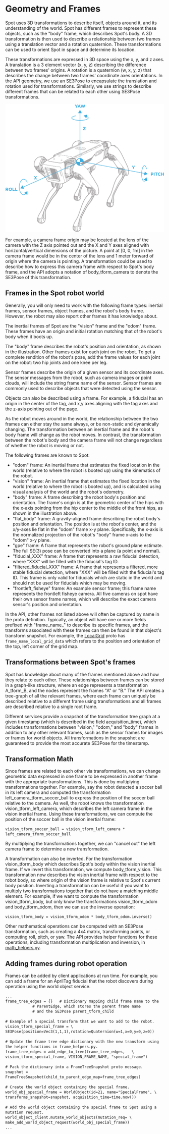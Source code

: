 <!--
Copyright (c) 2021 Boston Dynamics, Inc.  All rights reserved.

Downloading, reproducing, distributing or otherwise using the SDK Software
is subject to the terms and conditions of the Boston Dynamics Software
Development Kit License (20191101-BDSDK-SL).
-->

# Geometry and Frames

Spot uses 3D transformations to describe itself, objects around it, and its understanding of the world. Spot has different frames to represent these objects, such as the "body" frame, which describes Spot's body. A 3D transformation is then used to describe a relationship between two frames using a translation vector and a rotation quaternion. These transformations can be used to orient Spot in space and determine its location.

These transformations are expressed in 3D space using the x, y, and z axes. A translation is a 3 element vector (x, y, z) describing the difference between two frames' origins. A rotation is a quaternion (w, x, y, z) that describes the change between two frames' coordinate axes orientations. In the API geometry, we use an SE3Pose to encapsulate the translation and rotation used for transformations. Similarly, we use strings to describe different frames that can be related to each other using SE3Pose transformations.


![Spot frames](spotframes.png)

For example, a camera frame origin may be located at the lens of the camera with the Z axis pointed out and the X and Y axes aligned with horizontal/vertical dimensions of the picture. A point at \[0, 0, 1m\] in the camera frame would be in the center of the lens and 1 meter forward of origin where the camera is pointing. A transformation could be used to describe how to express this camera frame with respect to Spot's body frame, and the API adopts a notation of body_tform_camera to denote the SE3Pose of this transformation.


## Frames in the Spot robot world

Generally, you will only need to work with the following frame types: inertial frames, sensor frames, object frames, and the robot's body frame. However, the robot may also report other frames it has knowledge about.

The inertial frames of Spot are the "vision" frame and the "odom" frame. These frames have an origin and initial rotation matching that of the robot's body when it boots up.

The "body" frame describes the robot's position and orientation, as shown in the illustration. Other frames exist for each joint on the robot. To get a complete rendition of the robot's pose, add the frame values for each joint on the robot: two hip joints and one knee per leg.

Sensor frames describe the origin of a given sensor and its coordinate axes. The sensor messages from the robot, such as camera images or point clouds, will include the string frame name of the sensor. Sensor frames are commonly used to describe objects that were detected using the sensor.

Objects can also be described using a frame. For example, a fiducial has an origin in the center of the tag, and x,y axes aligning with the tag axes and the z-axis pointing out of the page.

As the robot moves around in the world, the relationship between the two frames can either stay the same always, or be non-static and dynamically changing. The transformation between an inertial frame and the robot's body frame will change as the robot moves. In contrast, the transformation between the robot's body and the camera frame will not change regardless of whether the robot is moving or not.

The following frames are known to Spot:
* "odom" frame: An inertial frame that estimates the fixed location in the world (relative to where the robot is booted up) using the kinematics of the robot.
* "vision" frame: An inertial frame that estimates the fixed location in the world (relative to where the robot is booted up), and is calculated using visual analysis of the world and the robot's odometry.
* "body" frame: A frame describing the robot body's position and orientation. The frame's origin is at the geometric center of the hips with the x-axis pointing from the hip center to the middle of the front hips, as shown in the illustration above.
* "flat_body" frame: A gravity-aligned frame describing the robot body's position and orientation. The position is at the robot's center, and the x/y-axes lie flat in the "odom" frame x-y plane. Specifically, the x-axis is the normalized projection of the robot's "body" frame x-axis to the "odom" x-y plane.
* "gpe" frame: A frame that represents the robot's ground plane estimate. The full SE(3) pose can be converted into a plane (a point and normal).
* "fiducial_XXX" frame: A frame that represents a raw fiducial detection, where "XXX" will be filled with the fiducial's tag ID.
* "filtered_fiducial_XXX" frame: A frame that represents a filtered, more stable fiducial detection, where "XXX" will be filled with the fiducial's tag ID. This frame is only valid for fiducials which are static in the world and should not be used for fiducials which may be moving.
* "frontleft_fisheye" frame: An example sensor frame; this frame name represents the frontleft fisheye camera. All five cameras on spot have their own sensor frame names, which will describe the exact camera sensor's position and orientation.

In the API, other frames not listed above will often be captured by name in the proto definition. Typically, an object will have one or more fields prefixed with "frame_name_" to describe its specific frames, and the transforms associated with these frames can then be found in that object's transform snapshot. For example, the [LocalGrid](../../protos/bosdyn/api/local_grid.proto) proto has `frame_name_local_grid_data` which refers to the position and orientation of the top, left corner of the grid map.

## Transformations between Spot's frames

Spot has knowledge about many of the frames mentioned above and how they relate to each other. These relationships between frames can be stored in a graph-like structure, where an edge represents a transformation A_tform_B, and the nodes represent the frames "A" or "B." The API creates a tree-graph of all the relevant frames, where each frame can uniquely be described relative to a different frame using transformations and all frames are described relative to a single root frame.

Different services provide a snapshot of the transformation tree graph at a given timestamp (which is described in the field acquisition_time), which includes transformations between "vision," "odom," and "body" frames in addition to any other relevant frames, such as the sensor frames for images or frames for world objects. All transformations in the snapshot are guaranteed to provide the most accurate SE3Pose for the timestamp.


## Transformation Math

Since frames are related to each other via transformations, we can change geometric data expressed in one frame to be expressed in another frame with the appropriate transformations. This is done by multiplying transformations together. For example, say the robot detected a soccer ball in its left camera and computed the transformation left_camera_tform_soccer_ball to express the position of the soccer ball relative to the camera. As well, the robot knows the transformation vision_tform_left_camera, which describes the left camera frame in the vision inertial frame. Using these transformations, we can compute the position of the soccer ball in the vision inertial frame:

    vision_tform_soccer_ball = vision_tform_left_camera * left_camera_tform_soccer_ball

By multiplying the transformations together, we can "cancel out" the left camera frame to determine a new transformation.

A transformation can also be inverted. For the transformation vision_tform_body which describes Spot's body within the vision inertial frame. If we invert this transformation, we compute body_tform_vision. This transformation now describes the vision inertial frame with respect to the robot body, so where origin of the vision frame is relative to Spot's current body position. Inverting a transformation can be useful if you want to multiply two transformations together that do not have a matching middle element. For example, if we want to compute the transformation vision_tform_body, but only know the transformations vision_tform_odom and body_tform_odom, then we can use the inverse operation:


    vision_tform_body = vision_tform_odom * body_tform_odom.inverse()

Other mathematical operations can be computed with an SE3Pose transformation, such as creating a 4x4 matrix, transforming points, or computing roll, pitch, or yaw. The API provides helper functions for these operations, including transformation multiplication and inversion, in [math_helpers.py](../../python/bosdyn-client/src/bosdyn/client/math_helpers.py).

## Adding frames during robot operation

Frames can be added by client applications at run time. For example, you can add a frame for an AprilTag fiducial that the robot discovers during operation using the world object service.

    ...
    frame_tree_edges = {}	# Dictionary mapping child frame name to the
         		# ParentEdge, which stores the parent frame name
         		# and the SE3Pose parent_tform_child

    # Example of a special transform that we want to add to the robot.
    vision_tform_special_frame = \
    SE3Pose(position=Vec3(1,1,1),rotation=Quaternion(w=1,x=0,y=0,z=0))

    # Update the frame tree edge dictionary with the new transform using the helper functions in frame_helpers.py.
    frame_tree_edges = add_edge_to_tree(frame_tree_edges, 	\
    vision_tform_special_frame, VISION_FRAME_NAME, "special_frame")

    # Pack the dictionary into a FrameTreeSnapshot proto message.
    snapshot = FrameTreeSnapshot(child_to_parent_edge_map=frame_tree_edges)

    # Create the world object containing the special frame.
    world_obj_special_frame = WorldObject(id=21, name="SpecialFrame", \
    transforms_snapshot=snapshot, acquisition_time=time.now())

    # Add the world object containing the special frame to Spot using a mutation request.
    world_object_client.mutate_world_objects(mutation_req= \
    make_add_world_object_request(world_obj_special_frame))
    ...
